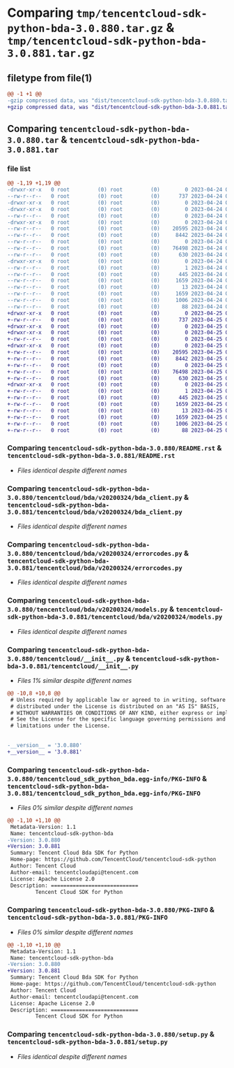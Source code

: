 # Comparing `tmp/tencentcloud-sdk-python-bda-3.0.880.tar.gz` & `tmp/tencentcloud-sdk-python-bda-3.0.881.tar.gz`

## filetype from file(1)

```diff
@@ -1 +1 @@
-gzip compressed data, was "dist/tencentcloud-sdk-python-bda-3.0.880.tar", last modified: Mon Apr 24 02:45:46 2023, max compression
+gzip compressed data, was "dist/tencentcloud-sdk-python-bda-3.0.881.tar", last modified: Tue Apr 25 00:22:14 2023, max compression
```

## Comparing `tencentcloud-sdk-python-bda-3.0.880.tar` & `tencentcloud-sdk-python-bda-3.0.881.tar`

### file list

```diff
@@ -1,19 +1,19 @@
-drwxr-xr-x   0 root         (0) root         (0)        0 2023-04-24 02:45:46.000000 tencentcloud-sdk-python-bda-3.0.880/
--rw-r--r--   0 root         (0) root         (0)      737 2023-04-24 02:45:46.000000 tencentcloud-sdk-python-bda-3.0.880/README.rst
-drwxr-xr-x   0 root         (0) root         (0)        0 2023-04-24 02:45:46.000000 tencentcloud-sdk-python-bda-3.0.880/tencentcloud/
-drwxr-xr-x   0 root         (0) root         (0)        0 2023-04-24 02:45:46.000000 tencentcloud-sdk-python-bda-3.0.880/tencentcloud/bda/
--rw-r--r--   0 root         (0) root         (0)        0 2023-04-24 02:45:46.000000 tencentcloud-sdk-python-bda-3.0.880/tencentcloud/bda/__init__.py
-drwxr-xr-x   0 root         (0) root         (0)        0 2023-04-24 02:45:46.000000 tencentcloud-sdk-python-bda-3.0.880/tencentcloud/bda/v20200324/
--rw-r--r--   0 root         (0) root         (0)    20595 2023-04-24 02:45:46.000000 tencentcloud-sdk-python-bda-3.0.880/tencentcloud/bda/v20200324/bda_client.py
--rw-r--r--   0 root         (0) root         (0)     8442 2023-04-24 02:45:46.000000 tencentcloud-sdk-python-bda-3.0.880/tencentcloud/bda/v20200324/errorcodes.py
--rw-r--r--   0 root         (0) root         (0)        0 2023-04-24 02:45:46.000000 tencentcloud-sdk-python-bda-3.0.880/tencentcloud/bda/v20200324/__init__.py
--rw-r--r--   0 root         (0) root         (0)    76498 2023-04-24 02:45:46.000000 tencentcloud-sdk-python-bda-3.0.880/tencentcloud/bda/v20200324/models.py
--rw-r--r--   0 root         (0) root         (0)      630 2023-04-24 02:45:46.000000 tencentcloud-sdk-python-bda-3.0.880/tencentcloud/__init__.py
-drwxr-xr-x   0 root         (0) root         (0)        0 2023-04-24 02:45:46.000000 tencentcloud-sdk-python-bda-3.0.880/tencentcloud_sdk_python_bda.egg-info/
--rw-r--r--   0 root         (0) root         (0)        1 2023-04-24 02:45:46.000000 tencentcloud-sdk-python-bda-3.0.880/tencentcloud_sdk_python_bda.egg-info/dependency_links.txt
--rw-r--r--   0 root         (0) root         (0)      445 2023-04-24 02:45:46.000000 tencentcloud-sdk-python-bda-3.0.880/tencentcloud_sdk_python_bda.egg-info/SOURCES.txt
--rw-r--r--   0 root         (0) root         (0)     1659 2023-04-24 02:45:46.000000 tencentcloud-sdk-python-bda-3.0.880/tencentcloud_sdk_python_bda.egg-info/PKG-INFO
--rw-r--r--   0 root         (0) root         (0)       13 2023-04-24 02:45:46.000000 tencentcloud-sdk-python-bda-3.0.880/tencentcloud_sdk_python_bda.egg-info/top_level.txt
--rw-r--r--   0 root         (0) root         (0)     1659 2023-04-24 02:45:46.000000 tencentcloud-sdk-python-bda-3.0.880/PKG-INFO
--rw-r--r--   0 root         (0) root         (0)     1006 2023-04-24 02:45:46.000000 tencentcloud-sdk-python-bda-3.0.880/setup.py
--rw-r--r--   0 root         (0) root         (0)       88 2023-04-24 02:45:46.000000 tencentcloud-sdk-python-bda-3.0.880/setup.cfg
+drwxr-xr-x   0 root         (0) root         (0)        0 2023-04-25 00:22:14.000000 tencentcloud-sdk-python-bda-3.0.881/
+-rw-r--r--   0 root         (0) root         (0)      737 2023-04-25 00:22:13.000000 tencentcloud-sdk-python-bda-3.0.881/README.rst
+drwxr-xr-x   0 root         (0) root         (0)        0 2023-04-25 00:22:14.000000 tencentcloud-sdk-python-bda-3.0.881/tencentcloud/
+drwxr-xr-x   0 root         (0) root         (0)        0 2023-04-25 00:22:14.000000 tencentcloud-sdk-python-bda-3.0.881/tencentcloud/bda/
+-rw-r--r--   0 root         (0) root         (0)        0 2023-04-25 00:22:13.000000 tencentcloud-sdk-python-bda-3.0.881/tencentcloud/bda/__init__.py
+drwxr-xr-x   0 root         (0) root         (0)        0 2023-04-25 00:22:14.000000 tencentcloud-sdk-python-bda-3.0.881/tencentcloud/bda/v20200324/
+-rw-r--r--   0 root         (0) root         (0)    20595 2023-04-25 00:22:13.000000 tencentcloud-sdk-python-bda-3.0.881/tencentcloud/bda/v20200324/bda_client.py
+-rw-r--r--   0 root         (0) root         (0)     8442 2023-04-25 00:22:13.000000 tencentcloud-sdk-python-bda-3.0.881/tencentcloud/bda/v20200324/errorcodes.py
+-rw-r--r--   0 root         (0) root         (0)        0 2023-04-25 00:22:13.000000 tencentcloud-sdk-python-bda-3.0.881/tencentcloud/bda/v20200324/__init__.py
+-rw-r--r--   0 root         (0) root         (0)    76498 2023-04-25 00:22:13.000000 tencentcloud-sdk-python-bda-3.0.881/tencentcloud/bda/v20200324/models.py
+-rw-r--r--   0 root         (0) root         (0)      630 2023-04-25 00:22:13.000000 tencentcloud-sdk-python-bda-3.0.881/tencentcloud/__init__.py
+drwxr-xr-x   0 root         (0) root         (0)        0 2023-04-25 00:22:14.000000 tencentcloud-sdk-python-bda-3.0.881/tencentcloud_sdk_python_bda.egg-info/
+-rw-r--r--   0 root         (0) root         (0)        1 2023-04-25 00:22:14.000000 tencentcloud-sdk-python-bda-3.0.881/tencentcloud_sdk_python_bda.egg-info/dependency_links.txt
+-rw-r--r--   0 root         (0) root         (0)      445 2023-04-25 00:22:14.000000 tencentcloud-sdk-python-bda-3.0.881/tencentcloud_sdk_python_bda.egg-info/SOURCES.txt
+-rw-r--r--   0 root         (0) root         (0)     1659 2023-04-25 00:22:14.000000 tencentcloud-sdk-python-bda-3.0.881/tencentcloud_sdk_python_bda.egg-info/PKG-INFO
+-rw-r--r--   0 root         (0) root         (0)       13 2023-04-25 00:22:14.000000 tencentcloud-sdk-python-bda-3.0.881/tencentcloud_sdk_python_bda.egg-info/top_level.txt
+-rw-r--r--   0 root         (0) root         (0)     1659 2023-04-25 00:22:14.000000 tencentcloud-sdk-python-bda-3.0.881/PKG-INFO
+-rw-r--r--   0 root         (0) root         (0)     1006 2023-04-25 00:22:13.000000 tencentcloud-sdk-python-bda-3.0.881/setup.py
+-rw-r--r--   0 root         (0) root         (0)       88 2023-04-25 00:22:14.000000 tencentcloud-sdk-python-bda-3.0.881/setup.cfg
```

### Comparing `tencentcloud-sdk-python-bda-3.0.880/README.rst` & `tencentcloud-sdk-python-bda-3.0.881/README.rst`

 * *Files identical despite different names*

### Comparing `tencentcloud-sdk-python-bda-3.0.880/tencentcloud/bda/v20200324/bda_client.py` & `tencentcloud-sdk-python-bda-3.0.881/tencentcloud/bda/v20200324/bda_client.py`

 * *Files identical despite different names*

### Comparing `tencentcloud-sdk-python-bda-3.0.880/tencentcloud/bda/v20200324/errorcodes.py` & `tencentcloud-sdk-python-bda-3.0.881/tencentcloud/bda/v20200324/errorcodes.py`

 * *Files identical despite different names*

### Comparing `tencentcloud-sdk-python-bda-3.0.880/tencentcloud/bda/v20200324/models.py` & `tencentcloud-sdk-python-bda-3.0.881/tencentcloud/bda/v20200324/models.py`

 * *Files identical despite different names*

### Comparing `tencentcloud-sdk-python-bda-3.0.880/tencentcloud/__init__.py` & `tencentcloud-sdk-python-bda-3.0.881/tencentcloud/__init__.py`

 * *Files 1% similar despite different names*

```diff
@@ -10,8 +10,8 @@
 # Unless required by applicable law or agreed to in writing, software
 # distributed under the License is distributed on an "AS IS" BASIS,
 # WITHOUT WARRANTIES OR CONDITIONS OF ANY KIND, either express or implied.
 # See the License for the specific language governing permissions and
 # limitations under the License.
 
 
-__version__ = '3.0.880'
+__version__ = '3.0.881'
```

### Comparing `tencentcloud-sdk-python-bda-3.0.880/tencentcloud_sdk_python_bda.egg-info/PKG-INFO` & `tencentcloud-sdk-python-bda-3.0.881/tencentcloud_sdk_python_bda.egg-info/PKG-INFO`

 * *Files 0% similar despite different names*

```diff
@@ -1,10 +1,10 @@
 Metadata-Version: 1.1
 Name: tencentcloud-sdk-python-bda
-Version: 3.0.880
+Version: 3.0.881
 Summary: Tencent Cloud Bda SDK for Python
 Home-page: https://github.com/TencentCloud/tencentcloud-sdk-python
 Author: Tencent Cloud
 Author-email: tencentcloudapi@tencent.com
 License: Apache License 2.0
 Description: ============================
         Tencent Cloud SDK for Python
```

### Comparing `tencentcloud-sdk-python-bda-3.0.880/PKG-INFO` & `tencentcloud-sdk-python-bda-3.0.881/PKG-INFO`

 * *Files 0% similar despite different names*

```diff
@@ -1,10 +1,10 @@
 Metadata-Version: 1.1
 Name: tencentcloud-sdk-python-bda
-Version: 3.0.880
+Version: 3.0.881
 Summary: Tencent Cloud Bda SDK for Python
 Home-page: https://github.com/TencentCloud/tencentcloud-sdk-python
 Author: Tencent Cloud
 Author-email: tencentcloudapi@tencent.com
 License: Apache License 2.0
 Description: ============================
         Tencent Cloud SDK for Python
```

### Comparing `tencentcloud-sdk-python-bda-3.0.880/setup.py` & `tencentcloud-sdk-python-bda-3.0.881/setup.py`

 * *Files identical despite different names*

